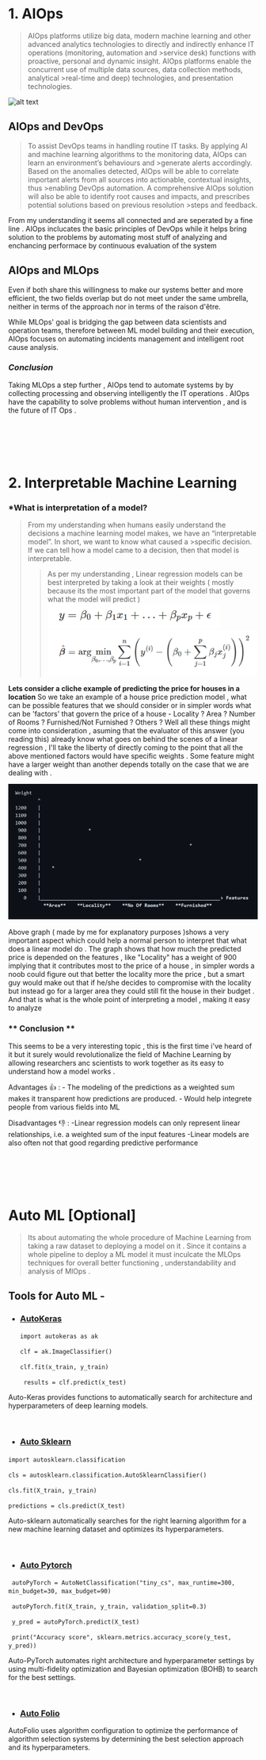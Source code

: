 # 1. AIOps

>AIOps platforms utilize big data, modern machine learning and other advanced analytics technologies to directly and indirectly enhance IT operations (monitoring, automation and >service desk) functions with proactive, personal and dynamic insight. AIOps platforms enable the concurrent use of multiple data sources, data collection methods, analytical >real-time and deep) technologies, and presentation technologies.

![alt text](https://miro.medium.com/max/875/1*1YH2OKMmG9TP5hNZYi_G-Q.png)

## AIOps and DevOps
>To assist DevOps teams in handling routine IT tasks. By applying AI and machine learning algorithms to the monitoring data, AIOps can learn an environment’s behaviours and >generate alerts accordingly. Based on the anomalies detected, AIOps will be able to correlate important alerts from all sources into actionable, contextual insights, thus >enabling DevOps automation. A comprehensive AIOps solution will also be able to identify root causes and impacts, and prescribes potential solutions based on previous resolution >steps and feedback.

From my understanding it seems all connected and are seperated by a fine line . AIOps inclucates the basic principles of DevOps while it helps bring solution to the problems by automating most stuff of analyzing and enchancing performace by continuous evaluation of the system

## AIOps and MLOps
Even if both share this willingness to make our systems better and more efficient, the two fields overlap but do not meet under the same umbrella, neither in terms of the approach nor in terms of the raison d'être.

While MLOps' goal is bridging the gap between data scientists and operation teams, therefore between ML model building and their execution, AIOps focuses on automating incidents management and intelligent root cause analysis.

### *Conclusion*
Taking MLOps a step further , AIOps tend to automate systems by by collecting processing and observing intelligently the IT operations . AIOps have the capability to solve problems without human intervention , and is the future of IT Ops .

<br>
<br>
<br>
<br>


# 2. Interpretable Machine Learning

### *What is interpretation of a model?
>From my understanding when humans easily understand the decisions a machine learning model makes, we have an “interpretable model”. In short, we want to know what caused a >specific decision. If we can tell how a model came to a decision, then that model is interpretable.
>> As per my understanding , Linear regression models can be best interpreted by taking a look at their weights ( mostly because its the most important part of the model that governs what the model will predict ) <br>
>> ![](images/eq.png)<br>
>> ![](images/eq2.png)



**Lets consider a cliche  example of predicting the price for houses in a location**
So we take an example of a house price prediction model , what can be possible features that we should consider or in simpler words what can be 'factors' that govern the price of a house - Locality ? Area ? Number of Rooms ? Furnished/Not Furnished ? Others ?
Well all these things might come into consideration , asuming that the evaluator of this answer (you reading this) already know what goes on behind the scenes of a linear regression , I'll take the liberty of directly coming to the point that all the above mentioned factors would have specific weights . Some feature might have a larger weight than another depends totally on the case that we are dealing with .


![alt text](images/graph.png)

                        
                        
                        
                        
<p> Above graph ( made by me for explanatory purposes )shows a very important aspect which could help a normal person to interpret that what does a linear model do . The graph shows that how much the predicted price is depended on the features , like "Locality" has a weight of 900 implying that it contributes most to the price of a house , in simpler words a noob could figure out that better the locality more the price , but a smart guy would make out that if he/she decides to compromise with the locality but instead go for a larger area they could still fit the house in their budget . And that is what is the whole point of interpreting a model , making it easy to analyze </p>

### ** Conclusion **
This seems to be a very interesting topic , this is the first time i've heard of it but it surely would revolutionalize the field of Machine Learning by allowing researchers anc scientists to work together as its easy to understand how a model works . 

   Advantages 👍 : - The modeling of the predictions as a weighted sum makes it transparent how predictions are produced.
                   - Would help integrete people from various fields into ML
                  
   Disadvantages 👎 : -Linear regression models can only represent linear relationships, i.e. a weighted sum of the input features
                      -Linear models are also often not that good regarding predictive performance
                      
<br>
<br>
<br>
<br>

# Auto ML [Optional]
 > Its about automating the whole procedure of Machine Learning from taking a raw dataset to deploying a model on it . 
 > Since it contains a whole pipeline to deploy a ML model it must inculcate the MLOps techniques for overall better functioning , understandability and analysis of MlOps .

 ## Tools for Auto ML -
 
 + ### [AutoKeras](https://autokeras.com/?source=post_page---------------------------)

   `import autokeras as ak` 
   
   ` clf = ak.ImageClassifier() `
   
   ` clf.fit(x_train, y_train) `
   
   ` results = clf.predict(x_test)`   
  
 <p> Auto-Keras provides functions to automatically search for architecture and hyperparameters of deep learning models. </p>
 <br>
 
 + ### [Auto Sklearn](https://www.automl.org/automl/auto-sklearn/)
 
  
 ` import autosklearn.classification `
  
 ` cls = autosklearn.classification.AutoSklearnClassifier() `
  
 ` cls.fit(X_train, y_train) `
  
 ` predictions = cls.predict(X_test) `


 <p> Auto-sklearn automatically searches for the right learning algorithm for a new machine learning dataset and optimizes its hyperparameters. </p>
  <br>
  
 + ### [Auto Pytorch](https://www.automl.org/automl/autopytorch/)

 ` autoPyTorch = AutoNetClassification("tiny_cs", max_runtime=300, min_budget=30, max_budget=90)`
 
 ` autoPyTorch.fit(X_train, y_train, validation_split=0.3)`
 
 ` y_pred = autoPyTorch.predict(X_test)`
 
 ` print("Accuracy score", sklearn.metrics.accuracy_score(y_test, y_pred))`

 
 <p>Auto-PyTorch automates  right architecture and hyperparameter settings by using multi-fidelity optimization and Bayesian optimization (BOHB) to search for the best settings. </p>
 <br>
 
 + ### [Auto Folio](url)
 
 <p> AutoFolio uses algorithm configuration to optimize the performance of algorithm selection systems by determining the best selection approach and its hyperparameters.</p>
 <br>
 
